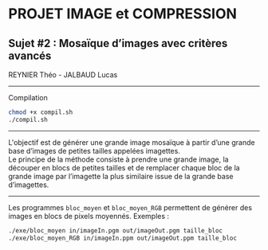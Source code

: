 # PROJET IMAGE et COMPRESSION

## Sujet #2 : Mosaïque d’images avec critères avancés

REYNIER Théo - JALBAUD Lucas

---
Compilation

```bash
chmod +x compil.sh 
./compil.sh
```

---

L'objectif est de générer une grande image mosaïque à partir d’une grande base d’images de petites tailles appelées imagettes. \
Le principe de la méthode consiste à prendre une grande image, la découper en blocs de petites tailles et de remplacer chaque bloc de la grande image par l’imagette la plus similaire issue de la grande base d’imagettes.

---

Les programmes `bloc_moyen` et `bloc_moyen_RGB` permettent de générer des images en blocs de pixels moyennés.
Exemples :
```bash
./exe/bloc_moyen in/imageIn.pgm out/imageOut.pgm taille_bloc
./exe/bloc_moyen_RGB in/imageIn.ppm out/imageOut.ppm taille_bloc
```